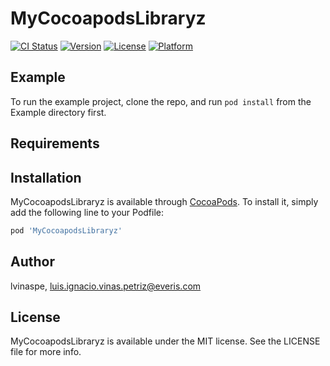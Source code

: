 # MyCocoapodsLibraryz

[![CI Status](https://img.shields.io/travis/lvinaspe/MyCocoapodsLibraryz.svg?style=flat)](https://travis-ci.org/lvinaspe/MyCocoapodsLibraryz)
[![Version](https://img.shields.io/cocoapods/v/MyCocoapodsLibraryz.svg?style=flat)](https://cocoapods.org/pods/MyCocoapodsLibraryz)
[![License](https://img.shields.io/cocoapods/l/MyCocoapodsLibraryz.svg?style=flat)](https://cocoapods.org/pods/MyCocoapodsLibraryz)
[![Platform](https://img.shields.io/cocoapods/p/MyCocoapodsLibraryz.svg?style=flat)](https://cocoapods.org/pods/MyCocoapodsLibraryz)

## Example

To run the example project, clone the repo, and run `pod install` from the Example directory first.

## Requirements

## Installation

MyCocoapodsLibraryz is available through [CocoaPods](https://cocoapods.org). To install
it, simply add the following line to your Podfile:

```ruby
pod 'MyCocoapodsLibraryz'
```

## Author

lvinaspe, luis.ignacio.vinas.petriz@everis.com

## License

MyCocoapodsLibraryz is available under the MIT license. See the LICENSE file for more info.
